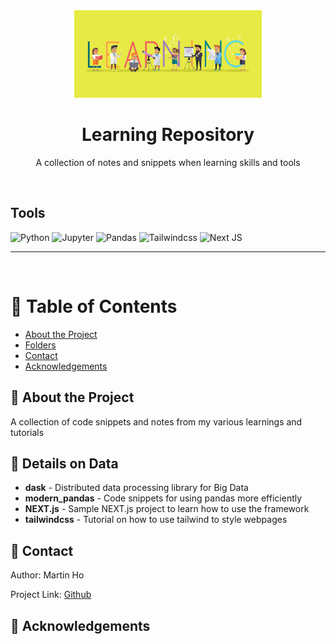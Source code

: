 <div align="center">

  <img src="assets/header.png" alt="logo" width="300" height="auto" />
  <h1>Learning Repository</h1>
  
  <p>
    A collection of notes and snippets when learning skills and tools
  </p>

</div>

<br />

<!-- Badges -->

## Tools

![Python](https://img.shields.io/badge/Python-FFD43B?style=for-the-badge&logo=python&logoColor=blue)
![Jupyter](https://img.shields.io/badge/Jupyter-F37626.svg?&style=for-the-badge&logo=Jupyter&logoColor=white)
![Pandas](https://img.shields.io/badge/Pandas-2C2D72?style=for-the-badge&logo=pandas&logoColor=white)
![Tailwindcss](https://img.shields.io/badge/Tailwind_CSS-38B2AC?style=for-the-badge&logo=tailwind-css&logoColor=white)
![Next JS](https://img.shields.io/badge/Next-black?style=for-the-badge&logo=next.js&logoColor=white)

---

<br />

<!-- Table of Contents -->

# :notebook_with_decorative_cover: Table of Contents

- [About the Project](#star2-about-the-project)
- [Folders](#file_folder-details-on-data)
- [Contact](#handshake-contact)
- [Acknowledgements](#gem-acknowledgements)

<!-- About the Project -->

## :star2: About the Project

A collection of code snippets and notes from my various learnings and tutorials

## :file_folder: Details on Data

- **dask** - Distributed data processing library for Big Data
- **modern_pandas** - Code snippets for using pandas more efficiently
- **NEXT.js** - Sample NEXT.js project to learn how to use the framework
- **tailwindcss** - Tutorial on how to use tailwind to style webpages

## :handshake: Contact

Author: Martin Ho

Project Link: [Github](https://github.com/minimartzz/learning)

<!-- Acknowledgments -->

## :gem: Acknowledgements
